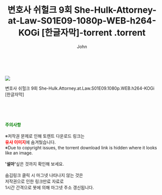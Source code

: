 ﻿---
layout: post
title:  "                   변호사 쉬헐크 9회 She-Hulk-Attorney-at-Law-S01E09-1080p-WEB-h264-KOGi [한글자막]-torrent                .torrent"
author: John
categories: [ 드라마 ]
tags: [  ]
image: https://torrentrj58.com/uploadfile/full/220f8fe58adab4ae0b6eadee76caaa1d7190d150.jpg 
description: "                   변호사 쉬헐크 9회 She-Hulk-Attorney-at-Law-S01E09-1080p-WEB-h264-KOGi [한글자막]-torrent                 torrent 정보 공유"
toc: true
toc_sticky: true
---

<br>
<p><img src="https://torrentrj58.com/uploadfile/full/220f8fe58adab4ae0b6eadee76caaa1d7190d150.jpg"/></p>
 변호사 쉬헐크 9회 She-Hulk.Attorney.at.Law.S01E09.1080p.WEB.h264-KOGi [한글자막]  
    
<br><br><br>
<p data-ke-size="size16"><b><span style="color: green;">주의사항</span></b><br /><br />※저작권 문제로 인해 토렌트 다운로드 링크는<br /><b><span style="color: red;">유사 이미지</span></b>에 숨겨뒀습니다.<br />※Due to copyright issues, the torrent download link is hidden where it looks like an image.<br /><br /><b>'설마'</b>싶은 것까지 확인해 보세요.<br /><br />숨김링크 클릭 시 마그넷 나타나지 않는 것은<br />저작권으로 인한 링크만료 자료로<br />1시간 간격으로 봇에 의해 마그넷 주소 갱신됩니다.</p>
